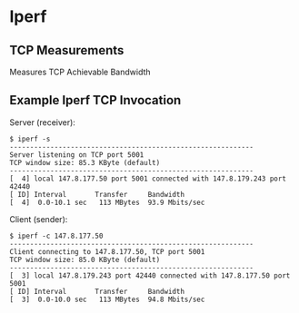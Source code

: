 # Iperf

## TCP Measurements
Measures TCP Achievable Bandwidth

## Example Iperf TCP Invocation
Server (receiver):
```
$ iperf -s
------------------------------------------------------------
Server listening on TCP port 5001
TCP window size: 85.3 KByte (default)
------------------------------------------------------------
[  4] local 147.8.177.50 port 5001 connected with 147.8.179.243 port 42440
[ ID] Interval       Transfer     Bandwidth
[  4]  0.0-10.1 sec   113 MBytes  93.9 Mbits/sec
```

Client (sender):
```
$ iperf -c 147.8.177.50
------------------------------------------------------------
Client connecting to 147.8.177.50, TCP port 5001
TCP window size: 85.0 KByte (default)
------------------------------------------------------------
[  3] local 147.8.179.243 port 42440 connected with 147.8.177.50 port 5001
[ ID] Interval       Transfer     Bandwidth
[  3]  0.0-10.0 sec   113 MBytes  94.8 Mbits/sec
```